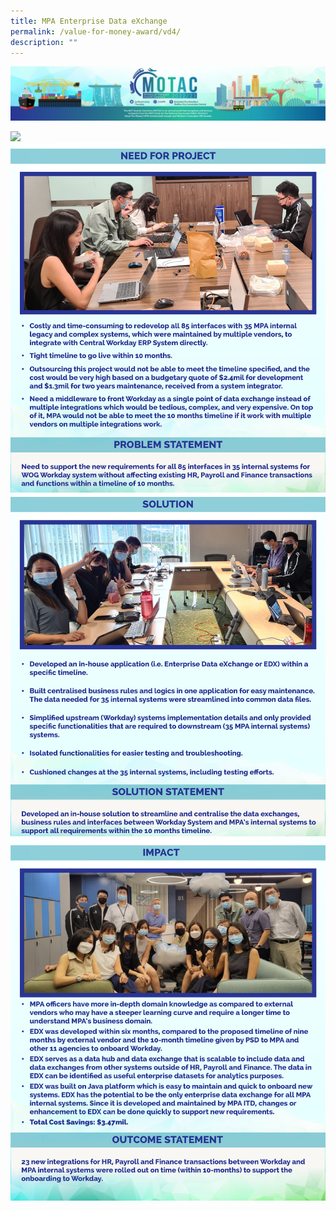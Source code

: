 ```yaml
---
title: MPA Enterprise Data eXchange
permalink: /value-for-money-award/vd4/
description: ""
---
```


![](/images/hero.png)

![](/images/VFM/VD4/VD4%201.png)
![](/images/VFM/VD4/VD4%202.png)
![](/images/VFM/VD4/VD4%203.png)
![](/images/VFM/VD4/VD4%204.png)